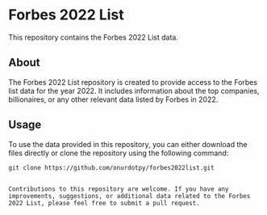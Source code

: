 # Forbes 2022 List

This repository contains the Forbes 2022 List data.

## About

The Forbes 2022 List repository is created to provide access to the Forbes list data for the year 2022. It includes information about the top companies, billionaires, or any other relevant data listed by Forbes in 2022.

## Usage

To use the data provided in this repository, you can either download the files directly or clone the repository using the following command:

```shell
git clone https://github.com/onurdotpy/forbes2022list.git


Contributions to this repository are welcome. If you have any improvements, suggestions, or additional data related to the Forbes 2022 List, please feel free to submit a pull request.

